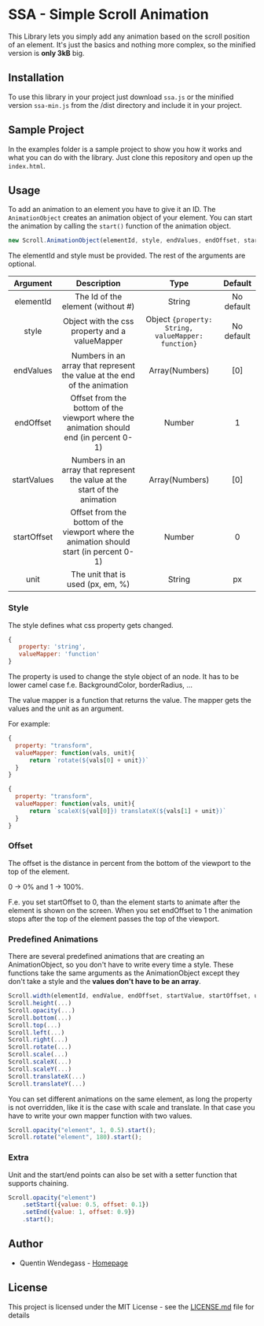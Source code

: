 # SSA - Simple Scroll Animation

This Library lets you simply add any animation based on the scroll position of an element.
It's just the basics and nothing more complex, so the minified version is **only 3kB** big. 


## Installation
To use this library in your project just download `ssa.js` or the minified version `ssa-min.js` from the /dist directory and include it in your project.


## Sample Project
In the examples folder is a sample project to show you how it works and what you can do with the library. 
Just clone this repository and open up the `index.html`.


## Usage
To add an animation to an element you have to give it an ID. 
The `AnimationObject` creates an animation object of your element. You can start the animation by calling the `start()` function of the animation object.

```javascript
new Scroll.AnimationObject(elementId, style, endValues, endOffset, startValues, startOffset, unit).start();
```
The elementId and style must be provided. The rest of the arguments are optional.

| Argument      | Description   | Type  |  Default |
|:-------------:|:-------------:|:-----:|:-----:|
| elementId     | The Id of the element (without #)| String | No default |
| style         | Object with the css property and a valueMapper |  Object `{property: String, valueMapper: function}` | No default |
| endValues     | Numbers in an array that represent the value at the end of the animation |    Array(Numbers)| [0]
| endOffset     | Offset from the bottom of the viewport where the animation should end (in percent 0-1)      |    Number | 1
| startValues   | Numbers in an array that represent the value at the start of the animation     |    Array(Numbers) | [0]
| startOffset   | Offset from the bottom of the viewport where the animation should start (in percent 0-1)     |    Number | 0
| unit          | The unit that is used (px, em, %)|    String | px


### Style
The style defines what css property gets changed. 

 ```javascript
 {
    property: 'string', 
    valueMapper: 'function'
}
 ```
 
 The property is used to change the style object of an node. It has to be lower camel case f.e. BackgroundColor, borderRadius, ...
 
 The value mapper is a function that returns the value. The mapper gets the values and the unit as an argument.
  
  For example: 
  
  ```javascript
{
    property: "transform",
    valueMapper: function(vals, unit){
        return `rotate(${vals[0] + unit})`  
    }
}

{
    property: "transform",
    valueMapper: function(vals, unit){
        return `scaleX(${val[0]}) translateX(${vals[1] + unit})`  
    }
}
  ```
  
### Offset
The offset is the distance in percent from the bottom of the viewport to the top of the element.

0 -> 0% and 1 -> 100%. 

F.e. you set startOffset to 0, than the element starts to animate after the element is shown on the screen. When you set endOffset to 1 the animation stops after the top of the
element passes the top of the viewport.


### Predefined Animations
There are several predefined animations that are creating an AnimationObject, so you don't have to write every time a style. These functions take the same arguments as the AnimationObject except they don't take a style and the **values don't have to be an array**.

```javascript
Scroll.width(elementId, endValue, endOffset, startValue, startOffset, unit)
Scroll.height(...)
Scroll.opacity(...)
Scroll.bottom(...)
Scroll.top(...)
Scroll.left(...)
Scroll.right(...)
Scroll.rotate(...)
Scroll.scale(...)
Scroll.scaleX(...)
Scroll.scaleY(...)
Scroll.translateX(...)
Scroll.translateY(...)
```

You can set different animations on the same element, as long the property is not overridden, like it is the case with scale and translate. 
In that case you have to write your own mapper function with two values.


```javascript
Scroll.opacity("element", 1, 0.5).start();
Scroll.rotate("element", 180).start();
```


### Extra
Unit and the start/end points can also be set with a setter function that supports chaining.

```javascript
Scroll.opacity("element")
    .setStart({value: 0.5, offset: 0.1})
    .setEnd({value: 1, offset: 0.9})
    .start();
```

## Author
* Quentin Wendegass - [Homepage](https://www.wendegass.com)

## License
This project is licensed under the MIT License - see the [LICENSE.md](LICENSE.md) file for details




  
  
  
  
  
  
  



    


